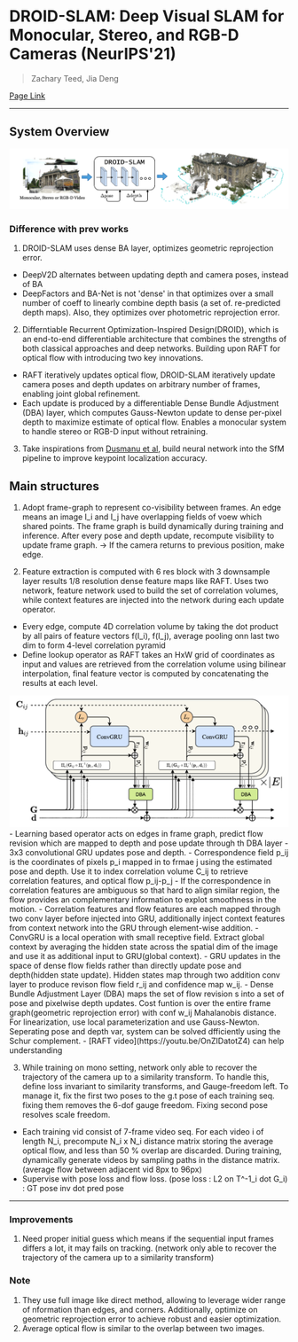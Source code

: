 # DROID-SLAM: Deep Visual SLAM for Monocular, Stereo, and RGB-D Cameras (NeurIPS'21)

> Zachary Teed, Jia Deng

[Page Link](https://github.com/princeton-vl/DROID-SLAM)  

---
## System Overview
<img src="./assets/DROID-SLAM overview.png">

### Difference with prev works
1. DROID-SLAM uses dense BA layer, optimizes geometric reprojection error. 
- DeepV2D alternates between updating depth and camera poses, instead of BA
- DeepFactors and BA-Net is not 'dense' in that optimizes over a small number of coeff to linearly combine depth basis (a set of. re-predicted depth maps). Also, they optimizes over photometric reprojection error.   
 
2. Differntiable Recurrent Optimization-Inspired Design(DROID), which is an end-to-end differentiable architecture that combines the strengths of both classical approaches and deep networks. Building upon RAFT for optical flow with introducing two key innovations.
- RAFT iteratively updates optical flow, DROID-SLAM iteratively update camera poses and depth updates on arbitrary number of frames, enabling joint global refinement.
- Each update is produced by a differentiable Dense Bundle Adjustment (DBA) layer, which computes Gauss-Newton update to dense per-pixel depth to maximize estimate of optical flow. Enables a monocular system to handle stereo or RGB-D input without retraining.

3. Take inspirations from [Dusmanu et al](https://www.ecva.net/papers/eccv_2020/papers_ECCV/papers/123460647.pdf), build neural network into the SfM pipeline to improve keypoint localization accuracy.

## Main structures
1. Adopt frame-graph to represent co-visibility between frames. An edge means an image I_i and I_j have overlapping fields of voew which shared points. The frame graph is build dynamically during training and inference. After every pose and depth update, recompute visibility to update frame graph. -> If the camera returns to previous position, make edge. 

2. Feature extraction is computed with 6 res block with 3 downsample layer results 1/8 resolution dense feature maps like RAFT. Uses two network, feature network used to build the set of correlation volumes, while context features are injected into the network during each update operator.
- Every edge, compute 4D correlation volume by taking the dot product by all pairs of feature vectors f(I_i), f(I_j), average pooling onn last two dim to form 4-level correlation pyramid
- Define lookup operator as RAFT takes an HxW grid of coordinates as input and values are retrieved from the correlation volume using bilinear interpolation, final feature vector is computed by concatenating the results at each level.
<img src="./assets/DROID Operator.png">
- Learning based operator acts on edges in frame graph, predict flow revision which are mapped to depth and pose update through th DBA layer
- 3x3 convolutional GRU updates pose and depth.
- Correspondence field p_ij is the coordinates of pixels p_i mapped in to frmae j using the estimated pose and depth. Use it to index correlation volume C_ij to retrieve correlation features, and optical flow p_ij-p_j
- If the correspondence in correlation features are ambiguous so that hard to align similar region, the flow provides an complementary information to explot smoothness in the motion.
- Correlation features and flow features are each mapped through two conv layer before injected into GRU, additionally inject context features from context network into the GRU through element-wise addition.
- ConvGRU is a local operation with small receptive field. Extract global context by averaging the hidden state across the spatial dim of the image and use it as additional input to GRU(global context).
- GRU updates in the space of dense flow fields rather than directly update pose and depth(hidden state update). Hidden states map through two addition conv layer to produce revison flow field r_ij and confidence map w_ij. 
- Dense Bundle Adjustment Layer (DBA) maps the set of flow revision s into a set of pose and pixelwise depth updates. Cost funtion is over the entire frame graph(geometric reprojection error) with conf w_ij Mahalanobis distance. For linearization, use local parameterization and use Gauss-Newton. Seperating pose and depth var, system can be solved dfficiently using the Schur complement.
- [RAFT video](https://youtu.be/OnZIDatotZ4) can help understanding

3. While training on mono setting, network only able to recover the trajectory of the camera up to a similarity transform. To handle this, define loss invariant to similarity transforms, and Gauge-freedom left. To manage it, fix the first two poses to the g.t pose of each training seq. fixing them removes the 6-dof gauge freedom. Fixing second pose resolves scale freedom.
- Each training vid consist of 7-frame video seq. For each video i of length N_i, precompute N_i x N_i distance matrix storing the average optical flow, and less than 50 % overlap are discarded. During training, dynamically generate videos by sampling paths in the distance matrix. (average flow between adjacent vid 8px to 96px)
- Supervise with pose loss and flow loss. (pose loss : L2 on T^-1_i dot G_i) : GT pose inv dot pred pose

---
### Improvements
1. Need proper initial guess which means if the sequential input frames differs a lot, it may fails on tracking. (network only able to recover the trajectory of the camera up to a similarity transform)

### Note
1. They use full image like direct method, allowing to leverage wider range of nformation than edges, and corners. Additionally, optimize on geometric reprojection error to achieve robust and easier optimization.
2. Average optical flow is similar to the overlap between two images.
